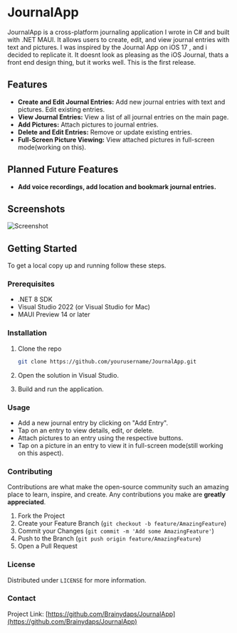 # JournalApp

JournalApp is a cross-platform journaling application I wrote in C# and built with .NET MAUI. It allows users to create, edit, and view journal entries with text and pictures. I was inspired by the Journal App on iOS 17 , and i decided to replicate it. It doesnt look as pleasing as the iOS Journal, thats a front end design thing, but it works well. This is the first release.

## Features

- **Create and Edit Journal Entries:** Add new journal entries with text and pictures. Edit existing entries.
- **View Journal Entries:** View a list of all journal entries on the main page.
- **Add Pictures:** Attach pictures to journal entries.
- **Delete and Edit Entries:** Remove or update existing entries.
- **Full-Screen Picture Viewing:** View attached pictures in full-screen mode(working on this).

## Planned Future Features
- **Add voice recordings, add location and bookmark journal entries.**

## Screenshots

![Screenshot](https://github.com/Brainydaps/JournalApp/assets/41041115/0e255115-246b-4629-a3f1-884ba4b127bd)


## Getting Started

To get a local copy up and running follow these steps.

### Prerequisites

- .NET 8 SDK
- Visual Studio 2022 (or Visual Studio for Mac)
- MAUI Preview 14 or later

### Installation

1. Clone the repo
   ```sh
   git clone https://github.com/yourusername/JournalApp.git
   ```
2. Open the solution in Visual Studio.

3. Build and run the application.

### Usage

- Add a new journal entry by clicking on "Add Entry".
- Tap on an entry to view details, edit, or delete.
- Attach pictures to an entry using the respective buttons.
- Tap on a picture in an entry to view it in full-screen mode(still working on this aspect).

### Contributing

Contributions are what make the open-source community such an amazing place to learn, inspire, and create. Any contributions you make are **greatly appreciated**.

1. Fork the Project
2. Create your Feature Branch (`git checkout -b feature/AmazingFeature`)
3. Commit your Changes (`git commit -m 'Add some AmazingFeature'`)
4. Push to the Branch (`git push origin feature/AmazingFeature`)
5. Open a Pull Request

### License

Distributed under `LICENSE` for more information.

### Contact

Project Link: [https://github.com/Brainydaps/JournalApp](https://github.com/Brainydaps/JournalApp)

